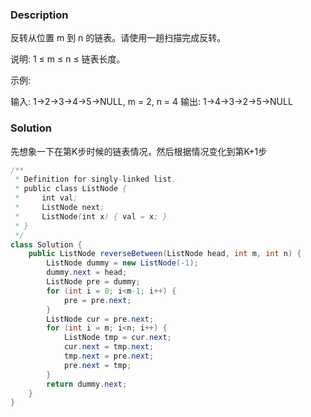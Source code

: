 ### Description
反转从位置 m 到 n 的链表。请使用一趟扫描完成反转。

说明:
1 ≤ m ≤ n ≤ 链表长度。

示例:

输入: 1->2->3->4->5->NULL, m = 2, n = 4
输出: 1->4->3->2->5->NULL

### Solution
先想象一下在第K步时候的链表情况，然后根据情况变化到第K+1步


```java
/**
 * Definition for singly-linked list.
 * public class ListNode {
 *     int val;
 *     ListNode next;
 *     ListNode(int x) { val = x; }
 * }
 */
class Solution {
    public ListNode reverseBetween(ListNode head, int m, int n) {
        ListNode dummy = new ListNode(-1);
        dummy.next = head;
        ListNode pre = dummy;
        for (int i = 0; i<m-1; i++) {
            pre = pre.next;
        }
        ListNode cur = pre.next;
        for (int i = m; i<n; i++) {
            ListNode tmp = cur.next;
            cur.next = tmp.next;
            tmp.next = pre.next;
            pre.next = tmp;
        }
        return dummy.next;
    }
}
```